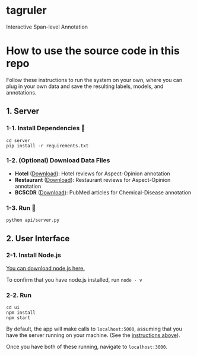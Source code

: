 # tagruler
Interactive Span-level Annotation

# <a name='Use'></a>How to use the source code in this repo

Follow these instructions to run the system on your own, where you can plug in your own data and save the resulting labels, models, and annotations.

## 1. Server

### 1-1. Install Dependencies :wrench:

```shell
cd server
pip install -r requirements.txt
```

### 1-2. (Optional) Download Data Files

- **Hotel** ([Download](https://drive.google.com/file/d/1tDsFvGFUg_QvUp4tsIi3TfirHNSnTdH4/view?usp=sharing)): Hotel reviews for Aspect-Opinion annotation
- **Restaurant** ([Download](https://drive.google.com/file/d/1Avu0aMfvqEKn9DOon2dTUIvwjy0Hownh/view?usp=sharing)): Restaurant reviews for Aspect-Opinion annotation
- **BC5CDR** ([Download](https://drive.google.com/file/d/1kKeINUOjtCVGr1_L3aC3qDo3-O-jr5hR/view?usp=sharing)): PubMed articles for Chemical-Disease annotation

### 1-3. Run :runner:

```
python api/server.py
```

## 2. User Interface

### 2-1. Install Node.js

[You can download node.js here.](https://nodejs.org/en/)

To confirm that you have node.js installed, run `node - v`

### 2-2. Run

```shell
cd ui
npm install 
npm start
```

By default, the app will make calls to `localhost:5000`, assuming that you have the server running on your machine. (See the [instructions above](#Engine)).

Once you have both of these running, navigate to `localhost:3000`.
